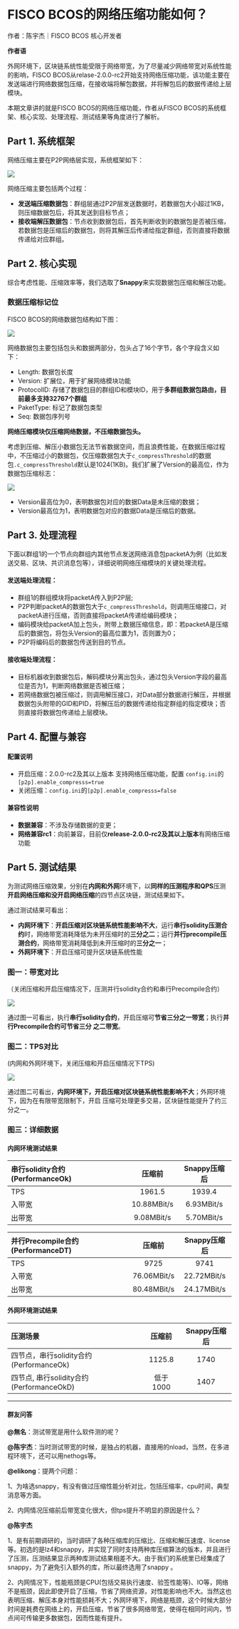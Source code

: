 # FISCO BCOS的网络压缩功能如何？

作者：陈宇杰｜FISCO BCOS 核心开发者

**作者语**

外网环境下，区块链系统性能受限于网络带宽，为了尽量减少网络带宽对系统性能的影响，FISCO BCOS从relase-2.0.0-rc2开始支持网络压缩功能，该功能主要在发送端进行网络数据包压缩，在接收端将解包数据，并将解包后的数据传递给上层模块。

本期文章讲的就是FISCO BCOS的网络压缩功能，作者从FISCO BCOS的系统框架、核心实现、处理流程、测试结果等角度进行了解析。

## Part 1. 系统框架

网络压缩主要在P2P网络层实现，系统框架如下： 

![](../../../../images/articles/network_compression/IMG_5310.JPG)

网络压缩主要包括两个过程：
- **发送端压缩数据包**：群组层通过P2P层发送数据时，若数据包大小超过1KB，则压缩数据包后，将其发送到目标节点；
- **接收端解压数据包**：节点收到数据包后，首先判断收到的数据包是否被压缩，若数据包是压缩后的数据包，则将其解压后传递给指定群组，否则直接将数据传递给对应群组。 

## Part 2. 核心实现

综合考虑性能、压缩效率等，我们选取了**Snappy**来实现数据包压缩和解压功能。

### 数据压缩标记位

FISCO BCOS的网络数据包结构如下图：

![](../../../../images/articles/network_compression/IMG_5311.PNG)

网络数据包主要包括包头和数据两部分，包头占了16个字节，各个字段含义如下：

- Length: 数据包长度
- Version: 扩展位，用于扩展网络模块功能
- ProtocolID: 存储了数据包目的群组ID和模块ID，用于**多群组数据包路由，目前最多支持32767个群组**
- PaketType: 标记了数据包类型
- Seq: 数据包序列号

**网络压缩模块仅压缩网络数据，不压缩数据包头。**

考虑到压缩、解压小数据包无法节省数据空间，而且浪费性能，在数据压缩过程中，不压缩过小的数据包，仅压缩数据包大于`c_compressThreshold`的数据包`.c_compressThreshold`默认是1024(1KB)。我们扩展了Version的最高位，作为数据包压缩标志：

![](../../../../images/articles/network_compression/IMG_5312.PNG)

- Version最高位为0，表明数据包对应的数据Data是未压缩的数据；
- Version最高位为1，表明数据包对应的数据Data是压缩后的数据。

## Part 3. 处理流程

下面以群组1的一个节点向群组内其他节点发送网络消息包packetA为例（比如发送交易、区块、共识消息包等），详细说明网络压缩模块的关键处理流程。

#### 发送端处理流程：

- 群组1的群组模块将packetA传入到P2P层;
- P2P判断packetA的数据包大于`c_compressThreshold`，则调用压缩接口，对packetA进行压缩，否则直接将packetA传递给编码模块；
- 编码模块给packetA加上包头，附带上数据压缩信息，即：若packetA是压缩后的数据包，将包头Version的最高位置为1，否则置为0；
- P2P将编码后的数据包传送到目的节点。

#### 接收端处理流程：

- 目标机器收到数据包后，解码模块分离出包头，通过包头Version字段的最高位是否为1，判断网络数据是否被压缩；
- 若网络数据包被压缩过，则调用解压接口，对Data部分数据进行解压，并根据数据包头附带的GID和PID，将解压后的数据传递给指定群组的指定模块；否则直接将数据包传递给上层模块。

## Part 4. 配置与兼容

#### 配置说明

- 开启压缩：2.0.0-rc2及其以上版本 支持网络压缩功能，配置 `config.ini`的`[p2p].enable_compresss=true`
- 关闭压缩：`config.ini`的`[p2p].enable_compresss=false`

#### 兼容性说明

- **数据兼容**：不涉及存储数据的变更；
- **网络兼容rc1**：向前兼容，目前仅**release-2.0.0-rc2及其以上版本**有网络压缩功能

## Part 5. 测试结果

为测试网络压缩效果，分别在**内网和外网**环境下，以**同样的压测程序和QPS**压测**开启网络压缩和没开启网络压缩**的四节点区块链，测试结果如下。

通过测试结果可看出：

- **内网环境下**：**开启压缩对区块链系统性能影响不大**，运行**串行solidity压测合约**时，网络带宽消耗降低为未开压缩时的**三分之二**；运行**并行precompile压测合约**，网络带宽消耗降低到未开压缩时的**三分之一**；
- **外网环境下**：开启压缩可提升区块链系统性能

### 图一：带宽对比
（关闭压缩和开启压缩情况下，压测并行solidity合约和串行Precompile合约）

![](../../../../images/articles/network_compression/IMG_5313.JPG)

通过图一可看出，执行**串行solidity合约**，开启压缩可**节省三分之一带宽**；执行**并行Precompile合约可节省三分 之二带宽**。 

### 图二：TPS对比
(内网和外网环境下，关闭压缩和开启压缩情况下TPS)

![](../../../../images/articles/network_compression/IMG_5314.JPG)

通过图二可看出，**内网环境下，开启压缩对区块链系统性能影响不大**；外网环境下，因为在有限带宽限制下，开启 压缩可处理更多交易，区块链性能提升了约三分之一。

### 图三：详细数据

#### 内网环境测试结果

| 串行solidity合约(PerformanceOk) |   压缩前    | Snappy压缩后 |
| :------------------------------ | :---------: | :----------: |
| TPS                             |   1961.5    |    1939.4    |
| 入带宽                          | 10.88MBit/s |  6.93MBit/s  |
| 出带宽                          | 9.08MBit/s  |  5.70MBit/s  |

| 并行Precompile合约(PerformanceDT) |   压缩前    | Snappy压缩后 |
| :-------------------------------- | :---------: | :----------: |
| TPS                               |    9725     |     9741     |
| 入带宽                            | 76.06MBit/s | 22.72MBit/s  |
| 出带宽                            | 80.48MBit/s | 24.17MBit/s  |

#### 外网环境测试结果

| 压测场景                                 |  压缩前  | Snappy压缩后 |
| :--------------------------------------- | :------: | :----------: |
| 四节点，串行solidity合约(PerformanceOk)  |  1125.8  |     1740     |
| 四节点, 串行solidity合约(PerformanceOkD) | 低于1000 |     1407     |

------

#### 群友问答

**@無名**：测试带宽是用什么软件测的呢？

**@陈宇杰**：当时测试带宽的时候，是独占的机器，直接用的nload，当然，在多进程环境下，还可以用nethogs等。

**@elikong**：提两个问题：

1、为啥选snappy，有没有做过压缩性能分析对比，包括压缩率，cpu时间，典型消息等方面。

2、内网情况压缩前后带宽变化很大，但tps提升不明显的原因是什么？

**@陈宇杰**

1、是有前期调研的，当时调研了各种压缩库的压缩比、压缩和解压速度、license等。初选的是lz4和snappy，并实现了同时支持两种库压缩算法的版本，并且进行了压测，压测结果显示两种库测试结果相差不大。由于我们的系统里已经集成了snappy，为了避免引入额外的库，所以最终选用了snappy 。

2、内网情况下，性能瓶颈是CPU(包括交易执行速度、验签性能等)、IO等，网络不是瓶颈，因此即使开启了压缩，节省了网络资源，对性能影响也不大。当然这也表明压缩、解压本身对性能损耗不大；外网环境下，网络是瓶颈，这个时候大部分时间是耗费在网络上的，开启压缩，节省了很多网络带宽，使得在相同时间内，节点间可传输更多数据包，因而性能有提升。

